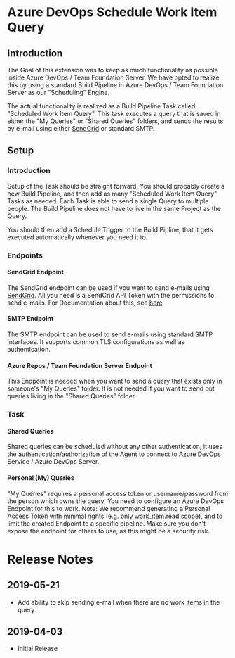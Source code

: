 # Azure DevOps Schedule Work Item Query

## Introduction

The Goal of this extension was to keep as much functionality as possible inside Azure DevOps / Team Foundation Server.
We have opted to realize this by using a standard Build Pipeline in Azure DevOps / Team Foundation Server as our "Scheduling" Engine.

The actual functionality is realized as a Build Pipeline Task called "Scheduled Work Item Query".
This task executes a query that is saved in either the "My Queries" or "Shared Queries" folders, and sends the results by e-mail using either [SendGrid](https://www.sendgrid.com) or standard SMTP.

## Setup

### Introduction

Setup of the Task should be straight forward. You should probably create a new Build Pipeline, and then add as many "Scheduled Work Item Query" Tasks as needed.
Each Task is able to send a single Query to multiple people.
The Build Pipeline does not have to live in the same Project as the Query.

You should then add a Schedule Trigger to the Build Pipline, that it gets executed automatically whenever you need it to.

### Endpoints

#### SendGrid Endpoint

The SendGrid endpoint can be used if you want to send e-mails using [SendGrid](https://www.sendgrid.com).
All you need is a SendGrid API Token with the permissions to send e-mails.
For Documentation about this, see [here](https://sendgrid.com/docs/ui/account-and-settings/api-keys/)

#### SMTP Endpoint

The SMTP endpoint can be used to send e-mails using standard SMTP interfaces.
It supports common TLS configurations as well as authentication.

#### Azure Repos / Team Foundation Server Endpoint

This Endpoint is needed when you want to send a query that exists only in someone's "My Queries" folder.
It is not needed if you want to send out queries living in the "Shared Queries" folder.

### Task

#### Shared Queries

Shared queries can be scheduled without any other authentication, it uses the authentication/authorization of the Agent to connect to Azure DevOps Service / Azure DevOps Server.

#### Personal (My) Queries

"My Queries" requires a personal access token or username/password from the person which owns the query. You need to configure an Azure DevOps Endpoint for this to work.
Note: We recommend generating a Personal Access Token with minimal rights (e.g. only work_item.read scope), and to limit the created Endpoint to a specific pipeline.
Make sure you don't expose the endpoint for others to use, as this might be a security risk.

# Release Notes

## 2019-05-21

- Add ability to skip sending e-mail when there are no work items in the query

## 2019-04-03 

- Initial Release